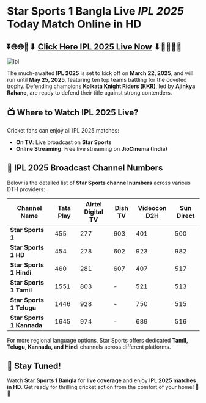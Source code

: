 # Star Sports 1 Bangla Live *IPL 2025* Today Match Online in HD  

## ⏬🌐🌐📌⬇ [Click Here IPL 2025 Live Now](https://ptvsportshd.net/star-sports-1-hindi-hd/) ⬇📌🌐🌐⏬

![ipl](https://github.com/user-attachments/assets/9ae3508d-f192-40fc-a7a6-fec3d93b834b)

The much-awaited **IPL 2025** is set to kick off on **March 22, 2025**, and will run until **May 25, 2025**, featuring ten top teams battling for the coveted trophy. Defending champions **Kolkata Knight Riders (KKR)**, led by **Ajinkya Rahane**, are ready to defend their title against strong contenders.  

## 📺 Where to Watch IPL 2025 Live?  

Cricket fans can enjoy all IPL 2025 matches:  
- **On TV**: Live broadcast on **Star Sports**  
- **Online Streaming**: Free live streaming on **JioCinema (India)**  

## 📡 IPL 2025 Broadcast Channel Numbers  

Below is the detailed list of **Star Sports channel numbers** across various DTH providers:  

| Channel Name             | Tata Play | Airtel Digital TV | Dish TV | Videocon D2H | Sun Direct |
|--------------------------|----------|------------------|---------|--------------|------------|
| **Star Sports 1**        | 455      | 277              | 603     | 401          | 500        |
| **Star Sports 1 HD**     | 454      | 278              | 602     | 923          | 982        |
| **Star Sports 1 Hindi**  | 460      | 281              | 607     | 407          | 517        |
| **Star Sports 1 Tamil**  | 1551     | 803              | -       | 521          | 513        |
| **Star Sports 1 Telugu** | 1446     | 928              | -       | 750          | 515        |
| **Star Sports 1 Kannada**| 1645     | 974              | -       | 689          | 516        |

For more regional language options, Star Sports offers dedicated **Tamil, Telugu, Kannada, and Hindi** channels across different platforms.  

## 📢 Stay Tuned!  
Watch **Star Sports 1 Bangla** for **live coverage** and enjoy **IPL 2025 matches in HD**. Get ready for thrilling cricket action from the comfort of your home! 🏏🔥  
